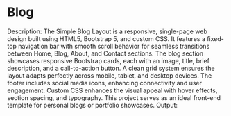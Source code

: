 # Blog
Description:
The Simple Blog Layout is a responsive, single-page web design built using HTML5, Bootstrap 5, and custom CSS. It features a fixed-top navigation bar with smooth scroll behavior for seamless transitions between Home, Blog, About, and Contact sections. The blog section showcases responsive Bootstrap cards, each with an image, title, brief description, and a call-to-action button. A clean grid system ensures the layout adapts perfectly across mobile, tablet, and desktop devices. The footer includes social media icons, enhancing connectivity and user engagement. Custom CSS enhances the visual appeal with hover effects, section spacing, and typography. This project serves as an ideal front-end template for personal blogs or portfolio showcases.
Output:
